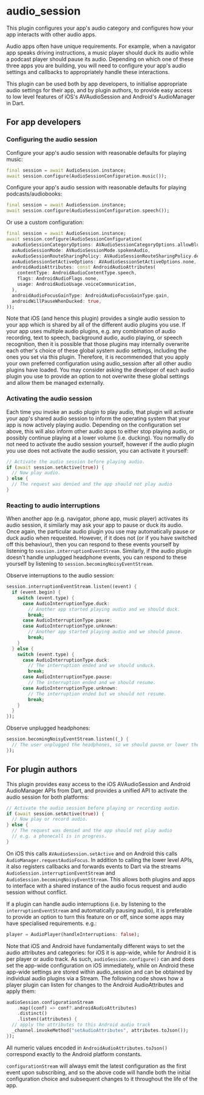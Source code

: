 # audio_session

This plugin configures your app's audio category and configures how your app interacts with other audio apps.

Audio apps often have unique requirements. For example, when a navigator app speaks driving instructions, a music player should duck its audio while a podcast player should pause its audio. Depending on which one of these three apps you are building, you will need to configure your app's audio settings and callbacks to appropriately handle these interactions.

This plugin can be used both by app developers, to initialise appropriate audio settings for their app, and by plugin authors, to provide easy access to low level features of iOS's AVAudioSession and Android's AudioManager in Dart.

## For app developers

### Configuring the audio session

Configure your app's audio session with reasonable defaults for playing music:

```dart
final session = await AudioSession.instance;
await session.configure(AudioSessionConfiguration.music());
```

Configure your app's audio session with reasonable defaults for playing podcasts/audiobooks:

```dart
final session = await AudioSession.instance;
await session.configure(AudioSessionConfiguration.speech());
```

Or use a custom configuration:

```dart
final session = await AudioSession.instance;
await session.configure(AudioSessionConfiguration(
  avAudioSessionCategoryOptions: AVAudioSessionCategoryOptions.allowBluetooth,
  avAudioSessionMode: AVAudioSessionMode.spokenAudio,
  avAudioSessionRouteSharingPolicy: AVAudioSessionRouteSharingPolicy.defaultPolicy,
  avAudioSessionSetActiveOptions: AVAudioSessionSetActiveOptions.none,
  androidAudioAttributes: const AndroidAudioAttributes(
    contentType: AndroidAudioContentType.speech,
    flags: AndroidAudioFlags.none,
    usage: AndroidAudioUsage.voiceCommunication,
  ),
  androidAudioFocusGainType: AndroidAudioFocusGainType.gain,
  androidWillPauseWhenDucked: true,
));
```

Note that iOS (and hence this plugin) provides a single audio session to your app which is shared by all of the different audio plugins you use. If your app uses multiple audio plugins, e.g. any combination of audio recording, text to speech, background audio, audio playing, or speech recognition, then it is possible that those plugins may internally overwrite each other's choice of these global system audio settings, including the ones you set via this plugin. Therefore, it is recommended that you apply your own preferred configuration using audio_session after all other audio plugins have loaded. You may consider asking the developer of each audio plugin you use to provide an option to not overwrite these global settings and allow them be managed externally.

### Activating the audio session

Each time you invoke an audio plugin to play audio, that plugin will activate your app's shared audio session to inform the operating system that your app is now actively playing audio. Depending on the configuration set above, this will also inform other audio apps to either stop playing audio, or possibly continue playing at a lower volume (i.e. ducking). You normally do not need to activate the audio session yourself, however if the audio plugin you use does not activate the audio session, you can activate it yourself:

```dart
// Activate the audio session before playing audio.
if (await session.setActive(true)) {
  // Now play audio.
} else {
  // The request was denied and the app should not play audio
}
```

### Reacting to audio interruptions

When another app (e.g. navigator, phone app, music player) activates its audio session, it similarly may ask your app to pause or duck its audio. Once again, the particular audio plugin you use may automatically pause or duck audio when requested. However, if it does not (or if you have switched off this behaviour), then you can respond to these events yourself by listening to `session.interruptionEventStream`. Similarly, if the audio plugin doesn't handle unplugged headphone events, you can respond to these yourself by listening to `session.becomingNoisyEventStream`.

Observe interruptions to the audio session:

```dart
session.interruptionEventStream.listen((event) {
  if (event.begin) {
    switch (event.type) {
      case AudioInterruptionType.duck:
        // Another app started playing audio and we should duck.
        break;
      case AudioInterruptionType.pause:
      case AudioInterruptionType.unknown:
        // Another app started playing audio and we should pause.
        break;
    }
  } else {
    switch (event.type) {
      case AudioInterruptionType.duck:
        // The interruption ended and we should unduck.
        break;
      case AudioInterruptionType.pause:
        // The interruption ended and we should resume.
      case AudioInterruptionType.unknown:
        // The interruption ended but we should not resume.
        break;
    }
  }
});
```

Observe unplugged headphones:

```dart
session.becomingNoisyEventStream.listen((_) {
  // The user unplugged the headphones, so we should pause or lower the volume.
});
```

## For plugin authors

This plugin provides easy access to the iOS AVAudioSession and Android AudioManager APIs from Dart, and provides a unified API to activate the audio session for both platforms:

```dart
// Activate the audio session before playing or recording audio.
if (await session.setActive(true)) {
  // Now play or record audio.
} else {
  // The request was denied and the app should not play audio
  // e.g. a phonecall is in progress.
}
```

On iOS this calls `AVAudioSession.setActive` and on Android this calls `AudioManager.requestAudioFocus`. In addition to calling the lower level APIs, it also registers callbacks and forwards events to Dart via the streams `AudioSession.interruptionEventStream` and `AudioSession.becomingNoisyEventStream`. This allows both plugins and apps to interface with a shared instance of the audio focus request and audio session without conflict.

If a plugin can handle audio interruptions (i.e. by listening to the `interruptionEventStream` and automatically pausing audio), it is preferable to provide an option to turn this feature on or off, since some apps may have specialised requirements. e.g.:

```dart
player = AudioPlayer(handleInterruptions: false);
```

Note that iOS and Android have fundamentally different ways to set the audio attributes and categories: for iOS it is app-wide, while for Android it is per player or audio track. As such, `audioSession.configure()` can and does set the app-wide configuration on iOS immediately, while on Android these app-wide settings are stored within audio_session and can be obtained by individual audio plugins via a Stream. The following code shows how a player plugin can listen for changes to the Android AudioAttributes and apply them:

```dart
audioSession.configurationStream
    .map((conf) => conf?.androidAudioAttributes)
    .distinct()
    .listen((attributes) {
  // apply the attributes to this Android audio track
  _channel.invokeMethod("setAudioAttributes", attributes.toJson());
});
```

All numeric values encoded in `AndroidAudioAttributes.toJson()` correspond exactly to the Android platform constants.

`configurationStream` will always emit the latest configuration as the first event upon subscribing, and so the above code will handle both the initial configuration choice and subsequent changes to it throughout the life of the app.
